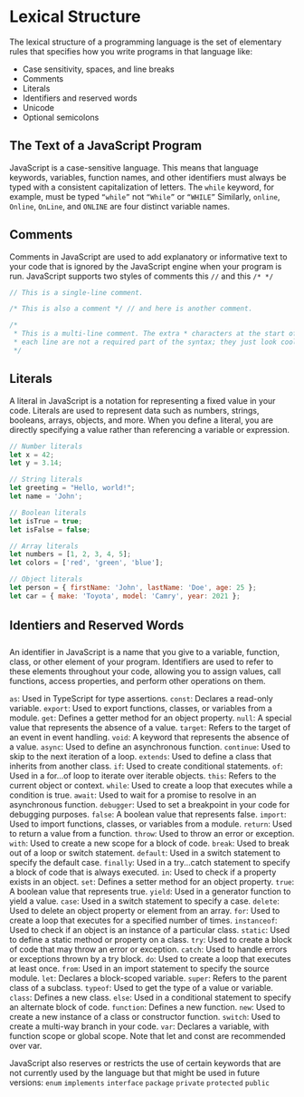 # Lexical Structure
The lexical structure of a programming language is the set of elementary rules that specifies how you write programs in that language like:
* Case sensitivity, spaces, and line breaks
* Comments
* Literals
* Identifiers and reserved words
* Unicode
* Optional semicolons

## The Text of a JavaScript Program
JavaScript is a case-sensitive language. This means that language keywords, variables, function names, and other identifiers must always be typed with a consistent capitalization of letters. The `while` keyword, for example, must be typed `“while”` not `“While”` or `“WHILE”` Similarly, `online`, `Online`, `OnLine`, and `ONLINE` are four distinct variable names.

## Comments
Comments in JavaScript are used to add explanatory or informative text to your code that is ignored by the JavaScript engine when your program is run.
JavaScript supports two styles of comments this `//` and this `/* */`
```js
// This is a single-line comment.

/* This is also a comment */ // and here is another comment.

/*
 * This is a multi-line comment. The extra * characters at the start of
 * each line are not a required part of the syntax; they just look cool!
 */

```
## Literals
A literal in JavaScript is a notation for representing a fixed value in your code. Literals are used to represent data such as numbers, strings, booleans, arrays, objects, and more. When you define a literal, you are directly specifying a value rather than referencing a variable or expression.
```js
// Number literals
let x = 42;
let y = 3.14;

// String literals
let greeting = "Hello, world!";
let name = 'John';

// Boolean literals
let isTrue = true;
let isFalse = false;

// Array literals
let numbers = [1, 2, 3, 4, 5];
let colors = ['red', 'green', 'blue'];

// Object literals
let person = { firstName: 'John', lastName: 'Doe', age: 25 };
let car = { make: 'Toyota', model: 'Camry', year: 2021 };

```

##  Identiers and Reserved Words
An identifier in JavaScript is a name that you give to a variable, function, class, or other element of your program. Identifiers are used to refer to these elements throughout your code, allowing you to assign values, call functions, access properties, and perform other operations on them.

`as`: Used in TypeScript for type assertions.
`const`: Declares a read-only variable.
`export`: Used to export functions, classes, or variables from a module.
`get`: Defines a getter method for an object property.
`null`: A special value that represents the absence of a value.
`target`: Refers to the target of an event in event handling.
`void`: A keyword that represents the absence of a value.
`async`: Used to define an asynchronous function.
`continue`: Used to skip to the next iteration of a loop.
`extends`: Used to define a class that inherits from another class.
`if`: Used to create conditional statements.
`of`: Used in a for...of loop to iterate over iterable objects.
`this`: Refers to the current object or context.
`while`: Used to create a loop that executes while a condition is true.
`await`: Used to wait for a promise to resolve in an asynchronous function.
`debugger`: Used to set a breakpoint in your code for debugging purposes.
`false`: A boolean value that represents false.
`import`: Used to import functions, classes, or variables from a module.
`return`: Used to return a value from a function.
`throw`: Used to throw an error or exception.
`with`: Used to create a new scope for a block of code.
`break`: Used to break out of a loop or switch statement.
`default`: Used in a switch statement to specify the default case.
`finally`: Used in a try...catch statement to specify a block of code that is always executed.
`in`: Used to check if a property exists in an object.
`set`: Defines a setter method for an object property.
`true`: A boolean value that represents true.
`yield`: Used in a generator function to yield a value.
`case`: Used in a switch statement to specify a case.
`delete`: Used to delete an object property or element from an array.
`for`: Used to create a loop that executes for a specified number of times.
`instanceof`: Used to check if an object is an instance of a particular class.
`static`: Used to define a static method or property on a class.
`try`: Used to create a block of code that may throw an error or exception.
`catch`: Used to handle errors or exceptions thrown by a try block.
`do`: Used to create a loop that executes at least once.
`from`: Used in an import statement to specify the source module.
`let`: Declares a block-scoped variable.
`super`: Refers to the parent class of a subclass.
`typeof`: Used to get the type of a value or variable.
`class`: Defines a new class.
`else`: Used in a conditional statement to specify an alternate block of code.
`function`: Defines a new function.
`new`: Used to create a new instance of a class or constructor function.
`switch`: Used to create a multi-way branch in your code.
`var`: Declares a variable, with function scope or global scope. Note that let and const are recommended over var.

JavaScript also reserves or restricts the use of certain keywords that are not currently used by the language but that might be used in future versions:
`enum` `implements` `interface` `package` `private` `protected` `public`